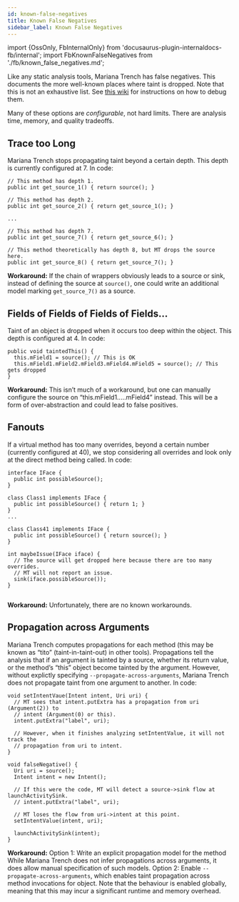 ```yaml
---
id: known-false-negatives
title: Known False Negatives
sidebar_label: Known False Negatives
---
```

import {OssOnly, FbInternalOnly} from 'docusaurus-plugin-internaldocs-fb/internal';
import FbKnownFalseNegatives from './fb/known_false_negatives.md';

Like any static analysis tools, Mariana Trench has false negatives. This documents the more well-known places where taint is dropped. Note that this is not an exhaustive list. See [this wiki](./debugging_fp_fns.md) for instructions on how to debug them.

Many of these options are *configurable*, not hard limits. There are analysis time, memory, and quality tradeoffs.

## Trace too Long

Mariana Trench stops propagating taint beyond a certain depth. This depth is currently configured at 7. In code:
```
// This method has depth 1.
public int get_source_1() { return source(); }

// This method has depth 2.
public int get_source_2() { return get_source_1(); }

...

// This method has depth 7.
public int get_source_7() { return get_source_6(); }

// This method theoretically has depth 8, but MT drops the source here.
public int get_source_8() { return get_source_7(); }
```
**Workaround:** If the chain of wrappers obviously leads to a source or sink, instead of defining the source at `source()`, one could write an additional model marking `get_source_7()` as a source.

## Fields of Fields of Fields of Fields...

Taint of an object is dropped when it occurs too deep within the object. This depth is configured at 4. In code:
```
public void taintedThis() {
  this.mField1 = source(); // This is OK
  this.mField1.mField2.mField3.mField4.mField5 = source(); // This gets dropped
}
```

**Workaround:** This isn’t much of a workaround, but one can manually configure the source on “this.mField1.....mField4” instead. This will be a form of over-abstraction and could lead to false positives.

## Fanouts

If a virtual method has too many overrides, beyond a certain number (currently configured at 40), we stop considering all overrides and look only at the direct method being called. In code:
```
interface IFace {
  public int possibleSource();
}

class Class1 implements IFace {
  public int possibleSource() { return 1; }
}
...

class Class41 implements IFace {
  public int possibleSource() { return source(); }
}

int maybeIssue(IFace iface) {
  // The source will get dropped here because there are too many overrides.
  // MT will not report an issue.
  sink(iface.possibleSource());
}


```
**Workaround:** Unfortunately, there are no known workarounds.

## Propagation across Arguments

Mariana Trench computes propagations for each method (this may be known as “tito” (taint-in-taint-out) in other tools). Propagations tell the analysis that if an argument is tainted by a source, whether its return value, or the method’s “this” object become tainted by the argument. However, without explictly specifying `--propagate-across-arguments`, Mariana Trench does not propagate taint from one argument to another. In code:
```
void setIntentVaue(Intent intent, Uri uri) {
  // MT sees that intent.putExtra has a propagation from uri (Argument(2)) to
  // intent (Argument(0) or this).
  intent.putExtra("label", uri);

  // However, when it finishes analyzing setIntentValue, it will not track the
  // propagation from uri to intent.
}

void falseNegative() {
  Uri uri = source();
  Intent intent = new Intent();

  // If this were the code, MT will detect a source->sink flow at launchActivitySink.
  // intent.putExtra("label", uri);

  // MT loses the flow from uri->intent at this point.
  setIntentValue(intent, uri);

  launchActivitySink(intent);
}
```
**Workaround:** Option 1: Write an explicit propagation model for the method While Mariana Trench does not infer propagations across arguments, it does allow manual specification of such models. Option 2: Enable `--propagate-across-arguments`, which enables taint propagation across method invocations for object. Note that the behaviour is enabled globally, meaning that this may incur a significant runtime and memory overhead.

<FbInternalOnly> <FbKnownFalseNegatives/> </FbInternalOnly>
